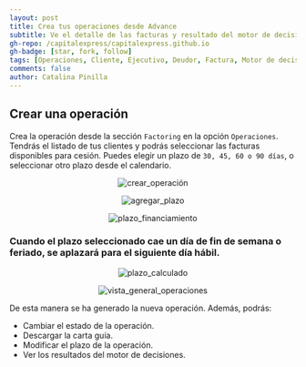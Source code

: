 ```yaml
---
layout: post
title: Crea tus operaciones desde Advance
subtitle: Ve el detalle de las facturas y resultado del motor de decisiones
gh-repo: /capitalexpress/capitalexpress.github.io
gh-badge: [star, fork, follow]
tags: [Operaciones, Cliente, Ejecutivo, Deudor, Factura, Motor de decisiones]
comments: false
author: Catalina Pinilla
---
```


## Crear una operación

Crea la operación desde la sección `Factoring` en la opción `Operaciones`. Tendrás el listado de tus clientes y podrás seleccionar las facturas disponibles para cesión. Puedes elegir un plazo de `30, 45, 60 o 90 días`, o seleccionar otro plazo desde el calendario.

<p align="center">
  <img src="https://cdn.capitalexpress.cl/img/crear_operación.jpg" alt="crear_operación">
</p>

<p align="center">
  <img src="https://cdn.capitalexpress.cl/img/agregar_plazo.jpg" alt="agregar_plazo">
</p>

<p align="center">
  <img src="https://cdn.capitalexpress.cl/img/plazo_financiamiento.jpg" alt="plazo_financiamiento">
</p>

### Cuando el plazo seleccionado cae un día de fin de semana o feriado, se aplazará para el siguiente día hábil.

<p align="center">
  <img src="https://cdn.capitalexpress.cl/img/plazo_calculado.jpg" alt="plazo_calculado">
</p>

<p align="center">
  <img src="https://cdn.capitalexpress.cl/img/vista_general_operaciones.jpg" alt="vista_general_operaciones">
</p>

De esta manera se ha generado la nueva operación. Además, podrás:
- Cambiar el estado de la operación.
- Descargar la carta guía.
- Modificar el plazo de la operación.
- Ver los resultados del motor de decisiones.
